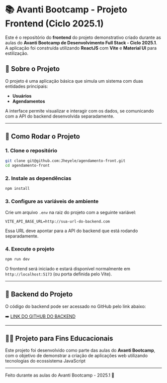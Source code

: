 # 📚 Avanti Bootcamp - Projeto Frontend (Ciclo 2025.1)

Este é o repositório do **frontend** do projeto demonstrativo criado durante as aulas do **Avanti Bootcamp de Desenvolvimento Full Stack - Ciclo 2025.1**.  
A aplicação foi construída utilizando **ReactJS** com **Vite** e **Material UI** para estilização.

## 📌 Sobre o Projeto

O projeto é uma aplicação básica que simula um sistema com duas entidades principais:

- **Usuários**
- **Agendamentos**

A interface permite visualizar e interagir com os dados, se comunicando com a API do backend desenvolvida separadamente.

---

## 🚀 Como Rodar o Projeto

### 1. Clone o repositório

```bash
git clone git@github.com:Jheyele/agendamento-front.git
cd agendamento-front
```

### 2. Instale as dependências

```bash
npm install
```

### 3. Configure as variáveis de ambiente

Crie um arquivo `.env` na raiz do projeto com a seguinte variável:

```env
VITE_API_BASE_URL=http://sua-url-do-backend.com
```

Essa URL deve apontar para a API do backend que está rodando separadamente.

### 4. Execute o projeto

```bash
npm run dev
```

O frontend será iniciado e estará disponível normalmente em `http://localhost:5173` (ou porta definida pelo Vite).

---

## 🔗 Backend do Projeto

O código do backend pode ser acessado no GitHub pelo link abaixo:

➡️ [LINK DO GITHUB DO BACKEND](https://github.com/Jheyele/agendamento-api)

---

## 👩‍🏫 Projeto para Fins Educacionais

Este projeto foi desenvolvido como parte das aulas do **Avanti Bootcamp**, com o objetivo de demonstrar a criação de aplicações web utilizando tecnologias do ecossistema JavaScript

---

Feito durante as aulas do Avanti Bootcamp - 2025.1 🚀
